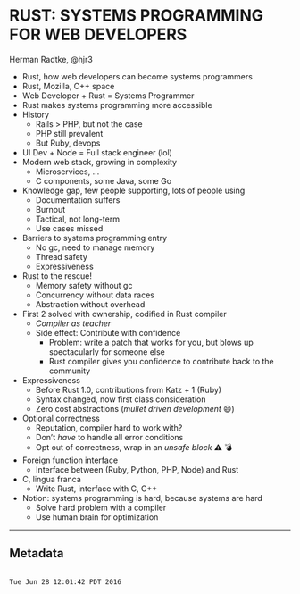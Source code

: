 # RUST: SYSTEMS PROGRAMMING FOR WEB DEVELOPERS

Herman Radtke, @hjr3

- Rust, how web developers can become systems programmers
- Rust, Mozilla, C++ space
- Web Developer + Rust = Systems Programmer
- Rust makes systems programming more accessible
- History
	- Rails > PHP, but not the case
	- PHP still prevalent
	- But Ruby, devops
- UI Dev + Node = Full stack engineer (lol)
- Modern web stack, growing in complexity
	- Microservices, …
	- C components, some Java, some Go
- Knowledge gap, few people supporting, lots of people using
	- Documentation suffers
	- Burnout
	- Tactical, not long-term
	- Use cases missed
- Barriers to systems programming entry
	- No gc, need to manage memory
	- Thread safety
	- Expressiveness
- Rust to the rescue!
	- Memory safety without gc
	- Concurrency without data races
	- Abstraction without overhead
- First 2 solved with ownership, codified in Rust compiler
	- *Compiler as teacher*
	- Side effect: Contribute with confidence
		- Problem: write a patch that works for you, but blows up spectacularly for someone else
		- Rust compiler gives you confidence to contribute back to the community
- Expressiveness
	- Before Rust 1.0, contributions from Katz + 1 (Ruby)
	- Syntax changed, now first class consideration
	- Zero cost abstractions (*mullet driven development* :smile:)
- Optional correctness
	- Reputation, compiler hard to work with?
	- Don’t *have* to handle all error conditions
	- Opt out of correctness, wrap in an *unsafe block* :warning: :bomb:
- Foreign function interface
	- Interface between (Ruby, Python, PHP, Node) and Rust
- C, lingua franca
	- Write Rust, interface with C, C++
- Notion: systems programming is hard, because systems are hard
	- Solve hard problem with a compiler
	- Use human brain for optimization

___
## Metadata
```

Tue Jun 28 12:01:42 PDT 2016
```

